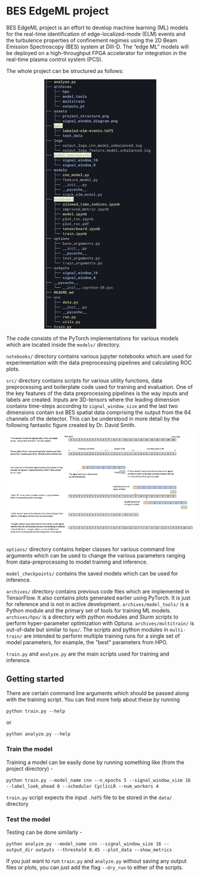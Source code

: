 # BES EdgeML project
BES EdgeML project is an effort to develop machine learning (ML) models for the real-time identification of edge-localized-mode (ELM) events and the turbulence properties of confinement regimes using the 2D Beam Emission Spectroscopy (BES) system at DIII-D. The “edge ML” models will be deployed on a high-throughput FPGA accelerator for integration in the real-time plasma control system (PCS).

The whole project can be structured as follows:
<p align='center'>
    <img src='assets/project_structure.png' alt='project_structure' width='300'/>
</p>

The code consists of the PyTorch implementations for various models which are located inside the `models/` directory.

`notebooks/` directory contains various jupyter notebooks which are used for experimentation with the data preprocessing pipelines and calculating ROC plots.

`src/` directory contains scripts for various utility functions, data preprocessing and boilerplate code used for training and evaluation. One of the key features of the data preprocessing pipelines is the way inputs and labels are created. Inputs are 3D-tensors where the leading dimension contains time-steps according to `signal_window_size` and the last two dimensions contain `8x8` BES spatial data comprising the output from the 64 channels of the detector. This can be understood in more detail by the following fantastic figure created by Dr. David Smith.

<p align='center'>
    <img src='assets/signal_window_diagram.png' alt='signal_window' width='1000'/>
</p>

`options/` directory contains helper classes for various command line arguments which can be used to change the various parameters ranging from data-preprocessing to model training and inference.

`model_checkpoints/` contains the saved models which can be used for inference.

`archives/` directory contains previous code files which are implemented in TensorFlow. It also contains plots generated earlier using PyTorch. It is just for reference and is not in active development.
`archives/model_tools/` is a Python module and the primary set of tools for training ML models. `archives/hpo/` is a directory with python modules and Slurm scripts to perform hyper-parameter optimization with Optuna. `archives/multitrain/` is out-of-date but similar to `hpo/`.  The scripts and python modules in `multi-train/` are intended
to perform multiple training runs for a single set of model parameters, for example, the "best" parameters from HPO.

`train.py` and `analyze.py` are the main scripts used for training and inference. 

## Getting started
There are certain command line arguments which should be passed along with the training script. You can find more help about these by running
```
python train.py --help
```
or 
```
python analyze.py --help
```
### Train the model
Training a model can be easily done by running something like (from the project directory) -
```
python train.py --model_name cnn --n_epochs 5 --signal_window_size 16 --label_look_ahead 0 --scheduler CyclicLR --num_workers 4
```

`train.py` script expects the input `.hdf5` file to be stored in the `data/` directory 

### Test the model
Testing can be done similarly -
```
python analyze.py --model_name cnn --signal_window_size 16 --output_dir outputs --threshold 0.45 --plot_data --show_metrics
```

If you just want to run `train.py` and `analyze.py` without saving any output files or plots, you can just add the flag `--dry_run` to either of the scripts.